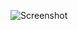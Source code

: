 ![Screenshot](https://raw.githubusercontent.com/Cryakl/Ultimate-RAT-Collection/refs/heads/main/RatonRAT/RatonRAT%201.9.0/Screenshot.png)
